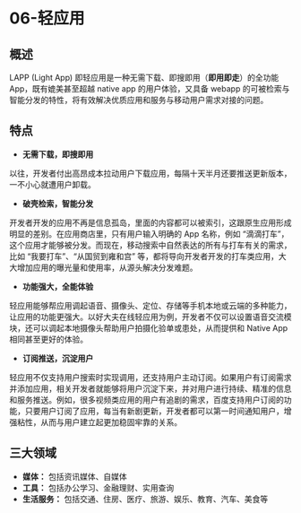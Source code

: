 # 06-轻应用

## 概述

LAPP (Light App) 即轻应用是一种无需下载、即搜即用（**即用即走**）的全功能 App，既有媲美甚至超越 native app 的用户体验，又具备 webapp 的可被检索与智能分发的特性，将有效解决优质应用和服务与移动用户需求对接的问题。

## 特点

- **无需下载，即搜即用**

以往，开发者付出高昂成本拉动用户下载应用，每隔十天半月还要推送更新版本，一不小心就遭用户卸载。

- **破壳检索，智能分发**

开发者开发的应用不再是信息孤岛，里面的内容都可以被索引，这跟原生应用形成明显的差别。在应用商店里，只有用户输入明确的 App 名称，例如 “滴滴打车”，这个应用才能够被分发。而现在，移动搜索中自然表达的所有与打车有关的需求，比如 “我要打车”、“从国贸到雍和宫” 等，都将导向开发者开发的打车类应用，大大增加应用的曝光量和使用率，从源头解决分发难题。

- **功能强大，全能体验**

轻应用能够帮应用调起语音、摄像头、定位、存储等手机本地或云端的多种能力，让应用的功能更强大。以好大夫在线轻应用为例，开发者不仅可以设置语音交流模块，还可以调起本地摄像头帮助用户拍摄化验单或患处，从而提供和 Native App 相同甚至更好的体验。

- **订阅推送，沉淀用户**

轻应用不仅支持用户搜索时实现调用，还支持用户主动订阅。如果用户有订阅需求并添加应用，相关开发者就能够将用户沉淀下来，并对用户进行持续、精准的信息和服务推送。例如，很多视频类应用的用户有追剧的需求，百度支持用户订阅的功能，只要用户订阅了应用，每当有新剧更新，开发者都可以第一时间通知用户，增强粘性，从而与用户建立起更加稳固牢靠的关系。

## 三大领域

- **媒体：** 包括资讯媒体、自媒体
- **工具：** 包括办公学习、金融理财、实用查询
- **生活服务：** 包括交通、住房、医疗、旅游、娱乐、教育、汽车、美食等


